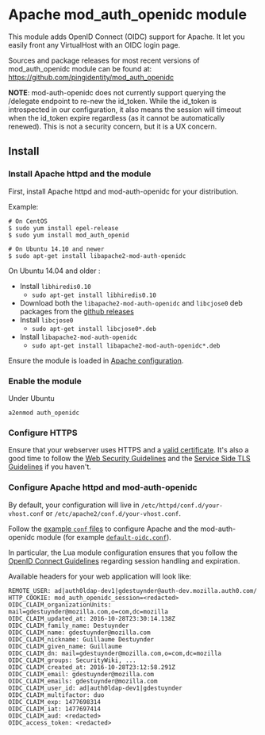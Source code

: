 # Apache mod_auth_openidc module

This module adds OpenID Connect (OIDC) support for Apache.
It let you easily front any VirtualHost with an OIDC login page.

Sources and package releases for most recent versions of mod_auth_openidc module can be found at:
https://github.com/pingidentity/mod_auth_openidc

**NOTE**: mod-auth-openidc does not currently support querying the /delegate endpoint to re-new the id_token. While the id_token is introspected in our configuration, it also means the session will timeout when the id_token expire regardless (as it cannot be automatically renewed). This is not a security concern, but it is a UX concern.

## Install

### Install Apache httpd and the module

First, install Apache httpd and mod-auth-openidc for your distribution.

Example:

```
# On CentOS
$ sudo yum install epel-release
$ sudo yum install mod_auth_openid

# On Ubuntu 14.10 and newer
$ sudo apt-get install libapache2-mod-auth-openidc
```

On Ubuntu 14.04 and older :
* Install `libhiredis0.10`
  * `sudo apt-get install libhiredis0.10`
* Download both the `libapache2-mod-auth-openidc` and `libcjose0` deb packages from the [github releases](https://github.com/pingidentity/mod_auth_openidc/releases)
* Install `libcjose0`
  * `sudo apt-get install libcjose0*.deb`
* Install `libapache2-mod-auth-openidc`
  * `sudo apt-get install libapache2-mod-auth-openidc*.deb`

Ensure the module is loaded in [Apache configuration](https://httpd.apache.org/).

### Enable the module

Under Ubuntu

    a2enmod auth_openidc

### Configure HTTPS

Ensure that your webserver uses HTTPS and a [valid certificate](https://letsencrypt.org/ "Let's Encrypt").
It's also a good time to follow the [Web Security Guidelines](https://wiki.mozilla.org/Security/Guidelines/Web_Security) and the [Service Side TLS Guidelines](https://wiki.mozilla.org/Security/Server_Side_TLS) if you haven't.

### Configure Apache httpd and mod-auth-openidc

By default, your configuration will live in `/etc/httpd/conf.d/your-vhost.conf` or `/etc/apache2/conf.d/your-vhost.conf`.

Follow the [example `conf` files](https://github.com/mozilla-iam/testrp.security.allizom.org/tree/master/webserver_configurations/OpenID_Connect/Apache) to configure Apache and the mod-auth-openidc module (for example [`default-oidc.conf`](https://github.com/mozilla-iam/testrp.security.allizom.org/blob/master/webserver_configurations/OpenID_Connect/Apache/default-oidc.conf)).

In particular, the Lua module configuration ensures that you follow the [OpenID Connect Guidelines](https://wiki.mozilla.org/Security/Guidelines/OpenID_Connect) regarding session handling and expiration.

Available headers for your web application will look like:

```
REMOTE_USER: ad|auth0ldap-dev1|gdestuynder@auth-dev.mozilla.auth0.com/ 
HTTP_COOKIE: mod_auth_openidc_session=<redacted>
OIDC_CLAIM_organizationUnits: mail=gdestuynder@mozilla.com,o=com,dc=mozilla
OIDC_CLAIM_updated_at: 2016-10-28T23:30:14.138Z
OIDC_CLAIM_family_name: Destuynder
OIDC_CLAIM_name: gdestuynder@mozilla.com
OIDC_CLAIM_nickname: Guillaume Destuynder
OIDC_CLAIM_given_name: Guillaume
OIDC_CLAIM_dn: mail=gdestuynder@mozilla.com,o=com,dc=mozilla
OIDC_CLAIM_groups: SecurityWiki, ...
OIDC_CLAIM_created_at: 2016-10-28T23:12:58.291Z
OIDC_CLAIM_email: gdestuynder@mozilla.com
OIDC_CLAIM_emails: gdestuynder@mozilla.com
OIDC_CLAIM_user_id: ad|auth0ldap-dev1|gdestuynder
OIDC_CLAIM_multifactor: duo
OIDC_CLAIM_exp: 1477698314
OIDC_CLAIM_iat: 1477697414
OIDC_CLAIM_aud: <redacted>
OIDC_access_token: <redacted>
```
